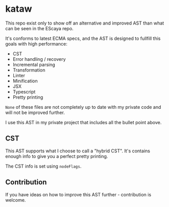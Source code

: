 # kataw

This repo exist only to show off an alternative and improved AST than what can be seen in the EScaya repo.

It's conforms to latest ECMA specs, and the AST is designed to fullfill this goals with high performance:

* CST
* Error handling / recovery
* Incremental parsing
* Transformation
* Linter
* Minification
* JSX
* Typescript
* Pretty printing

`None` of these files are not completely up to date with my private code and will not be improved further.

I use this AST in my private project that includes all the bullet point above.

## CST

This AST supports what I choose to call a "hybrid CST". It's contains enough info to give you a perfect pretty printing.

The CST info is set using `nodeFlags`.

## Contribution

If you have ideas on how to improve this AST further - contribution is welcome.
